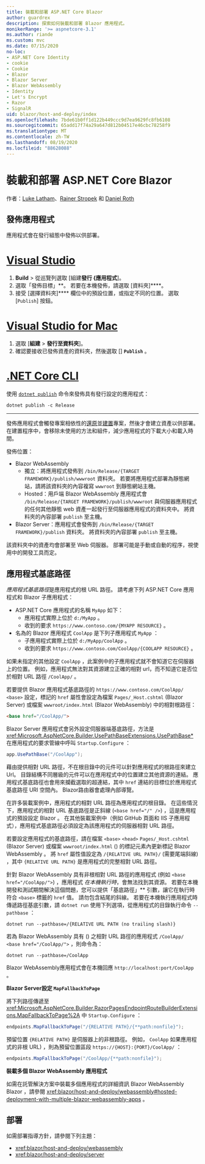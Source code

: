 ```yaml
---
title: 裝載和部署 ASP.NET Core Blazor
author: guardrex
description: 探索如何裝載和部署 Blazor 應用程式。
monikerRange: '>= aspnetcore-3.1'
ms.author: riande
ms.custom: mvc
ms.date: 07/15/2020
no-loc:
- ASP.NET Core Identity
- cookie
- Cookie
- Blazor
- Blazor Server
- Blazor WebAssembly
- Identity
- Let's Encrypt
- Razor
- SignalR
uid: blazor/host-and-deploy/index
ms.openlocfilehash: 7bde61b0ff1d122b449ccc9d7ea9629fc8fb6108
ms.sourcegitcommit: 65add17f74a29a647d812b04517e46cbc78258f9
ms.translationtype: MT
ms.contentlocale: zh-TW
ms.lasthandoff: 08/19/2020
ms.locfileid: "88628088"
---
```

# <a name="host-and-deploy-aspnet-core-no-locblazor"></a>裝載和部署 ASP.NET Core Blazor

作者：[Luke Latham](https://github.com/guardrex)、[Rainer Stropek](https://www.timecockpit.com) 和 [Daniel Roth](https://github.com/danroth27)

## <a name="publish-the-app"></a>發佈應用程式

應用程式會在發行組態中發佈以供部署。

# <a name="visual-studio"></a>[Visual Studio](#tab/visual-studio)

1. **Build**  >  從巡覽列選取 [組建**發行 {應用程式**]。
1. 選取「發佈目標」**。 若要在本機發佈，請選取 [資料夾]****。
1. 接受 [選擇資料夾]**** 欄位中的預設位置，或指定不同的位置。 選取 [`Publish`] 按鈕。

# <a name="visual-studio-for-mac"></a>[Visual Studio for Mac](#tab/visual-studio-mac)

1. 選取 [**組建**  >  **發行至資料夾**]。
1. 確認要接收已發佈資產的資料夾，然後選取 [] **`Publish`** 。

# <a name="net-core-cli"></a>[.NET Core CLI](#tab/netcore-cli)

使用 [`dotnet publish`](/dotnet/core/tools/dotnet-publish) 命令來發佈具有發行設定的應用程式：

```dotnetcli
dotnet publish -c Release
```

---

發佈應用程式會觸發專案相依性的[還原](/dotnet/core/tools/dotnet-restore)並[建置](/dotnet/core/tools/dotnet-build)專案，然後才會建立資產以供部署。 在建置程序中，會移除未使用的方法和組件，減少應用程式的下載大小和載入時間。

發佈位置：

* Blazor WebAssembly
  * 獨立：將應用程式發佈到 `/bin/Release/{TARGET FRAMEWORK}/publish/wwwroot` 資料夾。 若要將應用程式部署為靜態網站，請將該資料夾的內容複寫 `wwwroot` 到靜態網站主機。
  * Hosted：用戶端 Blazor WebAssembly 應用程式會 `/bin/Release/{TARGET FRAMEWORK}/publish/wwwroot` 與伺服器應用程式的任何其他靜態 web 資產一起發行至伺服器應用程式的資料夾中。 將資料夾的內容部署 `publish` 至主機。
* Blazor Server：應用程式會發佈到 `/bin/Release/{TARGET FRAMEWORK}/publish` 資料夾。 將資料夾的內容部署 `publish` 至主機。

該資料夾中的資產均會部署至 Web 伺服器。 部署可能是手動或自動的程序，視使用中的開發工具而定。

## <a name="app-base-path"></a>應用程式基底路徑

*應用程式基底路徑*是應用程式的根 URL 路徑。 請考慮下列 ASP.NET Core 應用程式和 Blazor 子應用程式：

* ASP.NET Core 應用程式的名稱 `MyApp` 如下：
  * 應用程式實際上位於 `d:/MyApp` 。
  * 收到的要求 `https://www.contoso.com/{MYAPP RESOURCE}` 。
* 名為的 Blazor 應用程式 `CoolApp` 是下列子應用程式 `MyApp` ：
  * 子應用程式實際上位於 `d:/MyApp/CoolApp` 。
  * 收到的要求 `https://www.contoso.com/CoolApp/{COOLAPP RESOURCE}` 。

如果未指定的其他設定 `CoolApp` ，此案例中的子應用程式就不會知道它在伺服器上的位置。 例如，應用程式無法對其資源建立正確的相對 url，而不知道它是否位於相對 URL 路徑 `/CoolApp/` 。

若要提供 Blazor 應用程式基底路徑的 `https://www.contoso.com/CoolApp/` `<base>` 設定，標記的 `href` 屬性會設定為檔案 `Pages/_Host.cshtml` (Blazor Server) 或檔案 `wwwroot/index.html` (Blazor WebAssembly) 中的相對根路徑：

```html
<base href="/CoolApp/">
```

Blazor Server 應用程式會另外設定伺服器端基底路徑，方法是 <xref:Microsoft.AspNetCore.Builder.UsePathBaseExtensions.UsePathBase*> 在應用程式的要求管線中呼叫 `Startup.Configure` ：

```csharp
app.UsePathBase("/CoolApp");
```

藉由提供相對 URL 路徑，不在根目錄中的元件可以針對應用程式的根路徑來建立 Url。 目錄結構不同層級的元件可以在應用程式中的位置建立其他資源的連結。 應用程式基底路徑也會用來攔截選取的超連結，其中 `href` 連結的目標位於應用程式基底路徑 URI 空間內。 Blazor路由器會處理內部導覽。

在許多裝載案例中，應用程式的相對 URL 路徑為應用程式的根目錄。 在這些情況下，應用程式的相對 URL 基底路徑是正斜線 (`<base href="/" />`) ，這是應用程式的預設設定 Blazor 。 在其他裝載案例中（例如 GitHub 頁面和 IIS 子應用程式），應用程式基底路徑必須設定為該應用程式的伺服器相對 URL 路徑。

若要設定應用程式的基底路徑，請在檔案 `<base>` `<head>` `Pages/_Host.cshtml` (Blazor Server) 或檔案 `wwwroot/index.html` () 的標記元素內更新標記 Blazor WebAssembly 。 將 `href` 屬性值設定為 `/{RELATIVE URL PATH}/` (需要尾端斜線) ，其中 `{RELATIVE URL PATH}` 是應用程式的完整相對 URL 路徑。

針對 Blazor WebAssembly 具有非根相對 URL 路徑的應用程式 (例如 `<base href="/CoolApp/">`) ，應用程式 *在本機執行時*，會無法找到其資源。 若要在本機開發和測試期間解決這個問題，您可以提供「基底路徑」** 引數，讓它在執行時符合 `<base>` 標籤的 `href` 值。 請勿包含結尾的斜線。 若要在本機執行應用程式時傳遞路徑基底引數，請 `dotnet run` 使用下列選項，從應用程式的目錄執行命令 `--pathbase` ：

```dotnetcli
dotnet run --pathbase=/{RELATIVE URL PATH (no trailing slash)}
```

若為 Blazor WebAssembly 具有 () 之相對 URL 路徑的應用程式 `/CoolApp/` `<base href="/CoolApp/">` ，則命令為：

```dotnetcli
dotnet run --pathbase=/CoolApp
```

Blazor WebAssembly應用程式會在本機回應 `http://localhost:port/CoolApp` 。

**Blazor Server設定 `MapFallbackToPage`**

將下列路徑傳遞至 <xref:Microsoft.AspNetCore.Builder.RazorPagesEndpointRouteBuilderExtensions.MapFallbackToPage%2A> 中 `Startup.Configure` ：

```csharp
endpoints.MapFallbackToPage("/{RELATIVE PATH}/{**path:nonfile}");
```

預留位置 `{RELATIVE PATH}` 是伺服器上的非根路徑。 例如， `CoolApp` 如果應用程式的非根 URL) ，則為預留位置區段 `https://{HOST}:{PORT}/CoolApp/` ：

```csharp
endpoints.MapFallbackToPage("/CoolApp/{**path:nonfile}");
```

**裝載多個 Blazor WebAssembly 應用程式**

如需在託管解決方案中裝載多個應用程式的詳細資訊 Blazor WebAssembly Blazor ，請參閱 <xref:blazor/host-and-deploy/webassembly#hosted-deployment-with-multiple-blazor-webassembly-apps> 。

## <a name="deployment"></a>部署

如需部署指導方針，請參閱下列主題：

* <xref:blazor/host-and-deploy/webassembly>
* <xref:blazor/host-and-deploy/server>
